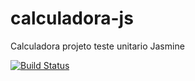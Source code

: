 # calculadora-js
Calculadora projeto teste unitario Jasmine


[![Build Status](https://travis-ci.org/insignusph/calculadora-js.svg?branch=master)](https://travis-ci.org/insignusph/calculadora-js)